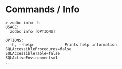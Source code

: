 # Commands / Info

```console
> zodbc info -h
USAGE:
  zodbc info [OPTIONS]

OPTIONS:
  -h, --help              Prints help information
SQLAccessibleProcedures=false
SQLAccessibleTable=false
SQLActiveEnvironments=1
...
```
